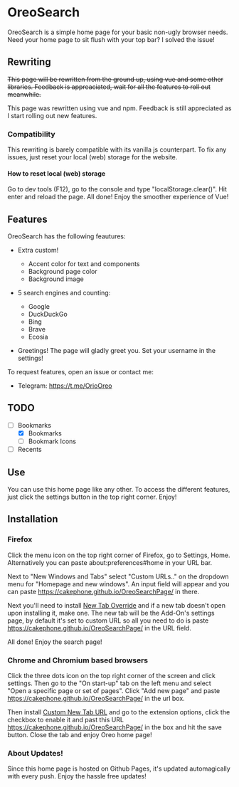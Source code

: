 # OreoSearch
OreoSearch is a simple home page for your basic non-ugly browser needs. Need your home page to sit flush with your top bar? I solved the issue!

## Rewriting
~~This page will be rewritten from the ground up, using vue and some other libraries. Feedback is appreaciated, wait for all the features to roll out meanwhile.~~

This page was rewritten using vue and npm. Feedback is still appreciated as I start rolling out new features.

### Compatibility
This rewriting is barely compatible with its vanilla js counterpart. To fix any issues, just reset your local (web) storage for the website.

#### How to reset local (web) storage
Go to dev tools (F12), go to the console and type "localStorage.clear()". Hit enter and reload the page. All done! Enjoy the smoother experience of Vue!

## Features
OreoSearch has the following feautures:

+ Extra custom!
  - Accent color for text and components
  - Background page color
  - Background image

+ 5 search engines and counting:
  - Google
  - DuckDuckGo
  - Bing
  - Brave
  - Ecosia

+ Greetings! The page will gladly greet you. Set your username in the settings!

To request features, open an issue or contact me:
+ Telegram: https://t.me/OrioOreo

## TODO

- [ ] Bookmarks
  - [x] Bookmarks
  - [ ] Bookmark Icons
- [ ] Recents

## Use
You can use this home page like any other. To access the different features, just click the settings button in the top right corner. Enjoy!

## Installation
### Firefox
Click the menu icon on the top right corner of Firefox, go to Settings, Home. Alternatively you can paste about:preferences#home in your URL bar.

Next to "New Windows and Tabs" select "Custom URLs.." on the dropdown menu for "Homepage and new windows". An input field will appear and you can paste https://cakephone.github.io/OreoSearchPage/ in there.

Next you'll need to install [New Tab Override](https://addons.mozilla.org/en-US/firefox/addon/new-tab-override) and if a new tab doesn't open upon installing it, make one. The new tab will be the Add-On's settings page, by default it's set to custom URL so all you need to do is paste https://cakephone.github.io/OreoSearchPage/ in the URL field.

All done! Enjoy the search page!

### Chrome and Chromium based browsers
Click the three dots icon on the top right corner of the screen and click settings. Then go to the "On start-up" tab on the left menu and select "Open a specific page or set of pages". Click "Add new page" and paste https://cakephone.github.io/OreoSearchPage/ in the url box.

Then install [Custom New Tab URL](https://chrome.google.com/webstore/detail/custom-new-tab-url/mmjbdbjnoablegbkcklggeknkfcjkjia/related?hl=en) and go to the extension options, click the checkbox to enable it and past this URL https://cakephone.github.io/OreoSearchPage/ in the box and hit the save button. Close the tab and enjoy Oreo home page!

### About Updates!
Since this home page is hosted on Github Pages, it's updated automagically with every push. Enjoy the hassle free updates!